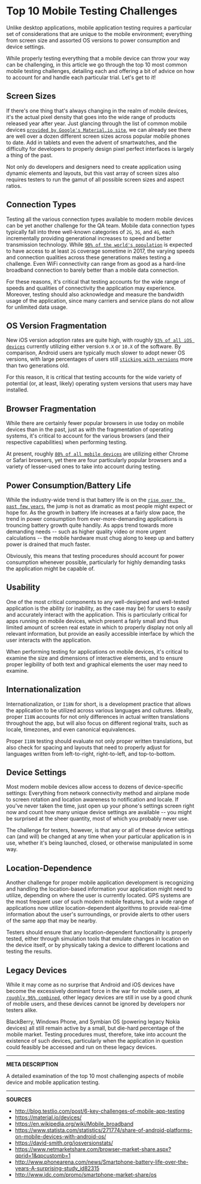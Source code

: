 # Top 10 Mobile Testing Challenges

Unlike desktop applications, mobile application testing requires a particular set of considerations that are unique to the mobile environment; everything from screen size and assorted OS versions to power consumption and device settings.

While properly testing everything that a mobile device can throw your way can be challenging, in this article we go through the top 10 most common mobile testing challenges, detailing each and offering a bit of advice on how to account for and handle each particular trial.  Let's get to it!

## Screen Sizes

If there's one thing that's always changing in the realm of mobile devices, it's the actual pixel density that goes into the wide range of products released year after year.  Just glancing through the list of common mobile devices [`provided by Google's Material.io site`](https://material.io/devices/), we can already see there are well over a dozen different screen sizes across popular mobile phones to date.  Add in tablets and even the advent of smartwatches, and the difficulty for developers to properly design pixel perfect interfaces is largely a thing of the past.

Not only do developers and designers need to create application using dynamic elements and layouts, but this vast array of screen sizes also requires testers to run the gamut of all possible screen sizes and aspect ratios.

## Connection Types

Testing all the various connection types available to modern mobile devices can be yet another challenge for the QA team.  Mobile data connection types typically fall into three well-known categories of `2G`, `3G`, and `4G`, each incrementally providing generational increases to speed and better transmission technology.  While [`90% of the world's population`](http://www.ericsson.com/res/docs/2012/ericsson-mobility-report-november-2012.pdf) is expected to have access to at least `2G` coverage sometime in 2017, the varying speeds and connection qualities across these generations makes testing a challenge.  Even WiFi connectivity can range from as good as a hard-line broadband connection to barely better than a mobile data connection.

For these reasons, it's critical that testing accounts for the wide range of speeds and qualities of connectivity the application may experience.  Moreover, testing should also acknowledge and measure the bandwidth usage of the application, since many carriers and service plans do not allow for unlimited data usage.

## OS Version Fragmentation

New iOS version adoption rates are quite high, with roughly [`93% of all iOS devices`](https://david-smith.org/iosversionstats/) currently utilizing either version `9.X` or `10.X` of the software.  By comparison, Android users are typically much slower to adopt newer OS versions, with large percentages of users still [`sticking with versions`](https://www.statista.com/statistics/271774/share-of-android-platforms-on-mobile-devices-with-android-os/) more than two generations old.

For this reason, it is critical that testing accounts for the wide variety of potential (or, at least, likely) operating system versions that users may have installed.

## Browser Fragmentation

While there are certainly fewer popular browsers in use today on mobile devices than in the past, just as with the fragmentation of operating systems, it's critical to account for the various browsers (and their respective capabilities) when performing testing.

At present, roughly [`80% of all mobile devices`](https://www.netmarketshare.com/browser-market-share.aspx?qprid=1&qpcustomb=1) are utilizing either Chrome or Safari browsers, yet there are four particularly popular browsers and a variety of lesser-used ones to take into account during testing.

## Power Consumption/Battery Life

While the industry-wide trend is that battery life is on the [`rise over the past few years`](http://www.phonearena.com/news/Smartphone-battery-life-over-the-years-A-surprising-study_id82315), the jump is not as dramatic as most people might expect or hope for.  As the growth in battery life increases at a fairly slow pace, the trend in power consumption from ever-more-demanding applications is trouncing battery growth quite handily.  As apps trend towards more demanding needs -- such as higher quality video or more urgent calculations -- the mobile hardware must chug along to keep up and battery power is drained that much faster.

Obviously, this means that testing procedures should account for power consumption whenever possible, particularly for highly demanding tasks the application might be capable of.

## Usability

One of the most critical components to any well-designed and well-tested application is the ability (or inability, as the case may be) for users to easily and accurately interact with the application.  This is particularly critical for apps running on mobile devices, which present a fairly small and thus limited amount of screen real estate in which to properly display not only all relevant information, but provide an easily accessible interface by which the user interacts with the application.

When performing testing for applications on mobile devices, it's critical to examine the size and dimensions of interactive elements, and to ensure proper legibility of both text and graphical elements the user may need to examine.

## Internationalization

Internationalization, or `I18N` for short, is a development practice that allows the application to be utilized across various languages and cultures.  Ideally, proper `I18N` accounts for not only differences in actual written translations throughout the app, but will also focus on different regional traits, such as locale, timezones, and even canonical equivalences.

Proper `I18N` testing should evaluate not only proper written translations, but also check for spacing and layouts that need to properly adjust for languages written from left-to-right, right-to-left, and top-to-bottom.

## Device Settings

Most modern mobile devices allow access to dozens of device-specific settings: Everything from network connectivity method and airplane mode to screen rotation and location awareness to notification and locale.  If you've never taken the time, just open up your phone's settings screen right now and count how many unique device settings are available -- you might be surprised at the sheer quantity, most of which you probably never use.

The challenge for testers, however, is that any or all of these device settings can (and will) be changed at any time when your particular application is in use, whether it's being launched, closed, or otherwise manipulated in some way.

## Location-Dependence

Another challenge for proper mobile application development is recognizing and handling the location-based information your application might need to utilize, depending on where the user is currently located.  GPS systems are the most frequent user of such modern mobile features, but a wide range of applications now utilize location-dependent algorithms to provide real-time information about the user's surroundings, or provide alerts to other users of the same app that may be nearby.

Testers should ensure that any location-dependent functionality is properly tested, either through simulation tools that emulate changes in location on the device itself, or by physically taking a device to different locations and testing the results.

## Legacy Devices

While it may come as no surprise that Android and iOS devices have become the excessively dominant force in the war for mobile users, at [`roughly 96% combined`](http://www.idc.com/promo/smartphone-market-share/os), other legacy devices are still in use by a good chunk of mobile users, and these devices cannot be ignored by developers nor testers alike.

BlackBerry, Windows Phone, and Symbian OS (powering legacy Nokia devices) all still remain active by a small, but die-hard percentage of the mobile market.  Testing procedures must, therefore, take into account the existence of such devices, particularly when the application in question could feasibly be accessed and run on these legacy devices.

---

__META DESCRIPTION__

A detailed examination of the top 10 most challenging aspects of mobile device and mobile application testing.

---

__SOURCES__

- http://blog.testlio.com/post/6-key-challenges-of-mobile-app-testing
- https://material.io/devices/
- https://en.wikipedia.org/wiki/Mobile_broadband
- https://www.statista.com/statistics/271774/share-of-android-platforms-on-mobile-devices-with-android-os/
- https://david-smith.org/iosversionstats/
- https://www.netmarketshare.com/browser-market-share.aspx?qprid=1&qpcustomb=1
- http://www.phonearena.com/news/Smartphone-battery-life-over-the-years-A-surprising-study_id82315
- http://www.idc.com/promo/smartphone-market-share/os
